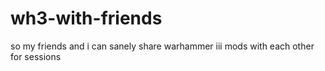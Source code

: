 # wh3-with-friends
so my friends and i can sanely share warhammer iii mods with each other for sessions
